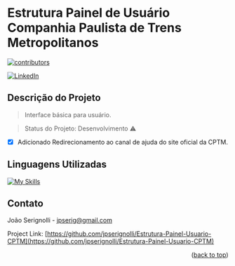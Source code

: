 # Estrutura Painel de Usuário Companhia Paulista de Trens Metropolitanos
<p>
  <a href="https://github.com/jpserignolli/Estrutura-Painel-Usuario-CPTM/graphs/contributors"> 
    <img src="https://img.shields.io/github/contributors/Louis3797/awesome-readme-template" alt="contributors" />
  </a>
</p>

[![LinkedIn][linkedin-shield]][linkedin-url]


## Descrição do Projeto
> Interface básica para usuário.

> Status do Projeto: Desenvolvimento :warning:

- [x] Adicionado Redirecionamento ao canal de ajuda do site oficial da CPTM.

## Linguagens Utilizadas
[![My Skills](https://skillicons.dev/icons?i=cs,mysql)](https://skillicons.dev)

[linkedin-shield]: https://img.shields.io/badge/-LinkedIn-black.svg?style=for-the-badge&logo=linkedin&colorB=555
[linkedin-url]: https://linkedin.com/in/joãoserignolli


## Contato

João Serignolli - jpserig@gmail.com

Project Link: [https://github.com/jpserignolli/Estrutura-Painel-Usuario-CPTM](https://github.com/jpserignolli/Estrutura-Painel-Usuario-CPTM)

<p align="right">(<a href="#readme-top">back to top</a>)</p>
